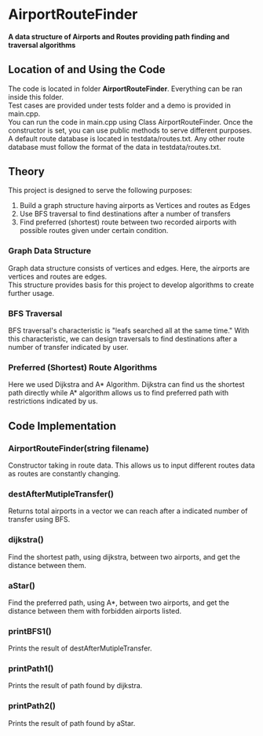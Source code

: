 # AirportRouteFinder
#### A data structure of Airports and Routes providing path finding and traversal algorithms

## Location of and Using the Code
The code is located in folder **AirportRouteFinder**. Everything can be ran inside this folder.   
Test cases are provided under tests folder and a demo is provided in main.cpp.  
You can run the code in main.cpp using Class AirportRouteFinder. 
Once the constructor is set, you can use public methods to serve different purposes.  
A default route database is located in testdata/routes.txt. Any other route database must follow the format of the data in testdata/routes.txt.

## Theory
This project is designed to serve the following purposes: 
1. Build a graph structure having airports as Vertices and routes as Edges
2. Use BFS traversal to find destinations after a number of transfers
3. Find preferred (shortest) route between two recorded airports with possible routes given under certain condition.

### Graph Data Structure
Graph data structure consists of vertices and edges. Here, the airports are vertices and routes are edges.   
This structure provides basis for this project to develop algorithms to create further usage. 

### BFS Traversal
BFS traversal's characteristic is "leafs searched all at the same time." With this characteristic, we can design traversals to find destinations after a number of transfer indicated by user. 

### Preferred (Shortest) Route Algorithms
Here we used Dijkstra and A* Algorithm. Dijkstra can find us the shortest path directly while A* algorithm allows us to find preferred path with restrictions indicated by us. 

## Code Implementation
### AirportRouteFinder(string filename)
Constructor taking in route data. This allows us to input different routes data as routes are constantly changing.

### destAfterMutipleTransfer()
Returns total airports in a vector we can reach after a indicated number of transfer using BFS.

### dijkstra()
Find the shortest path, using dijkstra, between two airports, and get the distance between them. 

### aStar()
Find the preferred path, using A*, between two airports, and get the distance between them with forbidden airports listed. 

### printBFS1()
Prints the result of destAfterMutipleTransfer.

### printPath1()
Prints the result of path found by dijkstra. 

### printPath2()
Prints the result of path found by aStar. 